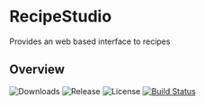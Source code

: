 # RecipeStudio
Provides an web based interface to recipes

## Overview

![Downloads](https://img.shields.io/github/downloads/tom2901/RecipeStudio/total.svg)
![Release](https://img.shields.io/github/release/tom2901/RecipeStudio.svg)
![License](https://img.shields.io/github/license/tom2901/RecipeStudio.svg)
[![Build Status](https://travis-ci.org/tom2901/RecipeStudio.svg?branch=master)](https://travis-ci.org/tom2901/RecipeStudio)
